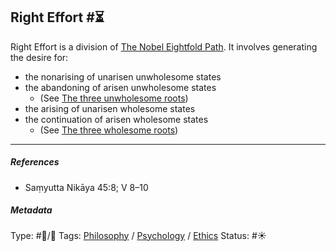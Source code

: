 ## Right Effort  #⏳

Right Effort is a division of [The Nobel Eightfold Path](The%20Nobel%20Eightfold%20Path.md). It involves generating the desire for:

* the nonarising of unarisen unwholesome states
* the abandoning of arisen unwholesome states
  * (See [The three unwholesome roots](The%20three%20unwholesome%20roots.md))
* the arising of unarisen wholesome states
* the continuation of arisen wholesome states
  * (See [The three wholesome roots](The%20three%20wholesome%20roots.md))

---

##### References

* Saṃyutta Nikāya 45:8; V 8–10

##### Metadata

Type: #🔵/🔵 
Tags: [Philosophy](Philosophy.md) / [Psychology](Psychology.md) / [Ethics](Ethics.md) 
Status: #☀️ 
